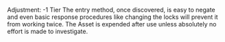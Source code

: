 Adjustment: -1 Tier
The entry method, once discovered, is easy to negate and even basic response procedures like changing the locks will prevent it from working twice. The Asset is expended after use unless absolutely no effort is made to investigate.